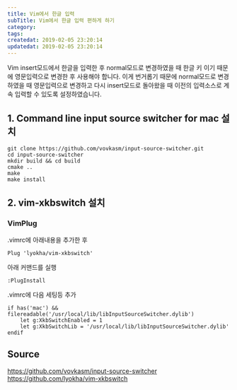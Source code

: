 ```yaml
---
title: Vim에서 한글 입력
subTitle: Vim에서 한글 입력 편하게 하기
category: 
tags: 
createdat: 2019-02-05 23:20:14
updatedat: 2019-02-05 23:20:14
---
```


Vim insert모드에서 한글을 입력한 후 normal모드로 변경하였을 때 한글 키 이기 때문
에 영문입력으로 변경한 후 사용해야 합니다. 이게 번거롭기 때문에 normal모드로 변경
하였을 때 영문입력으로 변경하고 다시 insert모드로 돌아왔을 때 이전의 입력소스로
계속 입력할 수 있도록 설정하였습니다.

## 1. Command line input source switcher for mac 설치
```
git clone https://github.com/vovkasm/input-source-switcher.git
cd input-source-switcher
mkdir build && cd build
cmake ..
make
make install
```
## 2. vim-xkbswitch 설치
### VimPlug
.vimrc에 아래내용을 추가한 후 
```
Plug 'lyokha/vim-xkbswitch'
```

아래 커맨드를 실행
```
:PlugInstall
```

.vimrc에 다음 세팅등 추가
```
if has('mac') && filereadable('/usr/local/lib/libInputSourceSwitcher.dylib')
    let g:XkbSwitchEnabled = 1
    let g:XkbSwitchLib = '/usr/local/lib/libInputSourceSwitcher.dylib'
endif
```

## Source
https://github.com/vovkasm/input-source-switcher
https://github.com/lyokha/vim-xkbswitch
